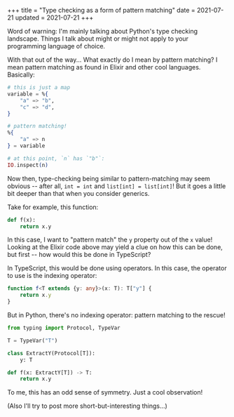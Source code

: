 +++
title = "Type checking as a form of pattern matching"
date = 2021-07-21
updated = 2021-07-21
+++

Word of warning: I'm mainly talking about Python's type checking landscape.
Things I talk about might or might not apply to your programming language of
choice.

With that out of the way... What exactly do I mean by pattern matching? I mean
pattern matching as found in Elixir and other cool languages. Basically:

```elixir
# this is just a map
variable = %{
    "a" => "b",
    "c" => "d",
}

# pattern matching!
%{
    "a" => n
} = variable

# at this point, `n` has `"b"`:
IO.inspect(n)
```

Now then, type-checking being similar to pattern-matching may seem obvious --
after all, `int = int` and `list[int] = list[int]`! But it goes a little bit
deeper than that when you consider generics.

Take for example, this function:

```py
def f(x):
    return x.y
```

In this case, I want to "pattern match" the `y` property out of the `x` value!
Looking at the Elixir code above may yield a clue on how this can be done, but
first -- how would this be done in TypeScript?

In TypeScript, this would be done using operators. In this case, the operator
to use is the indexing operator:

```typescript
function f<T extends {y: any}>(x: T): T["y"] {
    return x.y
}
```

But in Python, there's no indexing operator: pattern matching to the rescue!

```py
from typing import Protocol, TypeVar

T = TypeVar("T")

class ExtractY(Protocol[T]):
    y: T

def f(x: ExtractY[T]) -> T:
    return x.y
```

To me, this has an odd sense of symmetry. Just a cool observation!

(Also I'll try to post more short-but-interesting things...)
